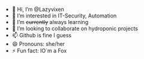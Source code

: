 - 👋 Hi, I’m @Lazyvixen
- 👀 I’m interested in IT-Security, Automation
- 🌱 I’m ~~currently~~ always learning 
- 💞️ I’m looking to collaborate on hydroponic projects
- 📫 Github is fine I guess
- 😄 Pronouns: she/her
- ⚡ Fun fact: IO´m a Fox

<!---
Lazyvixen/Lazyvixen is a ✨ special ✨ repository because its `README.md` (this file) appears on your GitHub profile.
You can click the Preview link to take a look at your changes.
--->
